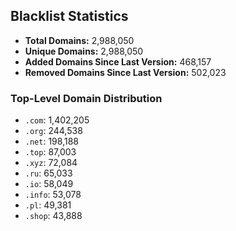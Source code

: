 ## Blacklist Statistics

- **Total Domains:** 2,988,050
- **Unique Domains:** 2,988,050
- **Added Domains Since Last Version:** 468,157
- **Removed Domains Since Last Version:** 502,023

### Top-Level Domain Distribution

-  `.com`: 1,402,205
-  `.org`: 244,538
-  `.net`: 198,188
-  `.top`: 87,003
-  `.xyz`: 72,084
-  `.ru`: 65,033
-  `.io`: 58,049
-  `.info`: 53,078
-  `.pl`: 49,381
-  `.shop`: 43,888
